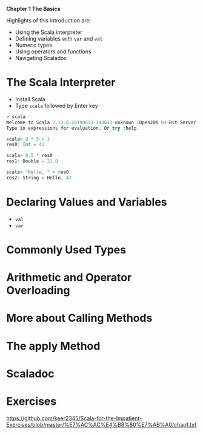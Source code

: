 **Chapter 1 The Basics**


Highlights of this introduction are:
- Using the Scala interpreter
- Defining variables with `var` and `val`
- Numeric types
- Using operators and functions
- Navigating Scaladoc

# The Scala Interpreter

- Install Scala
- Type `scala` followed by Enter key

```scala
> scala
Welcome to Scala 2.13.0-20190613-143643-unknown (OpenJDK 64-Bit Server VM, Java 1.8.0_232).
Type in expressions for evaluation. Or try :help.

scala> 8 * 5 + 2
res0: Int = 42

scala> 0.5 * res0
res1: Double = 21.0

scala> "Hello, " + res0
res2: String = Hello, 42
```

# Declaring Values and Variables
- `val`
- `var`

# Commonly Used Types
# Arithmetic and Operator Overloading
# More about Calling Methods
# The apply Method
# Scaladoc
# Exercises

https://github.com/keer2345/Scala-for-the-Impatient-Exercises/blob/master/%E7%AC%AC%E4%B8%80%E7%AB%A0/chap1.txt
